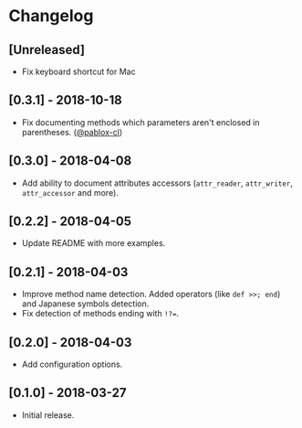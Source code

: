 # Changelog

## [Unreleased]

- Fix keyboard shortcut for Mac

## [0.3.1] - 2018-10-18

- Fix documenting methods which parameters aren't enclosed in parentheses. ([@pablox-cl](https://github.com/pablox-cl))

## [0.3.0] - 2018-04-08

- Add ability to document attributes accessors (`attr_reader`, `attr_writer`,
  `attr_accessor` and more).

## [0.2.2] - 2018-04-05

- Update README with more examples.

## [0.2.1] - 2018-04-03

- Improve method name detection. Added operators (like `def >>; end`)
 and Japanese symbols detection.
- Fix detection of methods ending with `!?=`.

## [0.2.0] - 2018-04-03

- Add configuration options.

## [0.1.0] - 2018-03-27

- Initial release.
